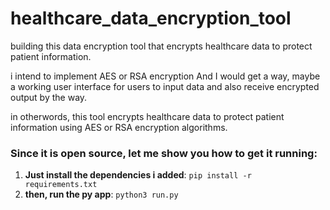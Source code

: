 # healthcare_data_encryption_tool

building this data encryption tool that encrypts healthcare data to protect patient information.

i intend to implement AES or RSA encryption
And I would get a way, maybe a working user interface for users to input data and also receive encrypted output by the way.

in otherwords, this tool encrypts healthcare data to protect patient information using AES or RSA encryption algorithms.

### Since it is open source, let me show you how to get it running:

1. **Just install the dependencies i added**: `pip install -r requirements.txt`
2. **then, run the py app**: `python3 run.py`